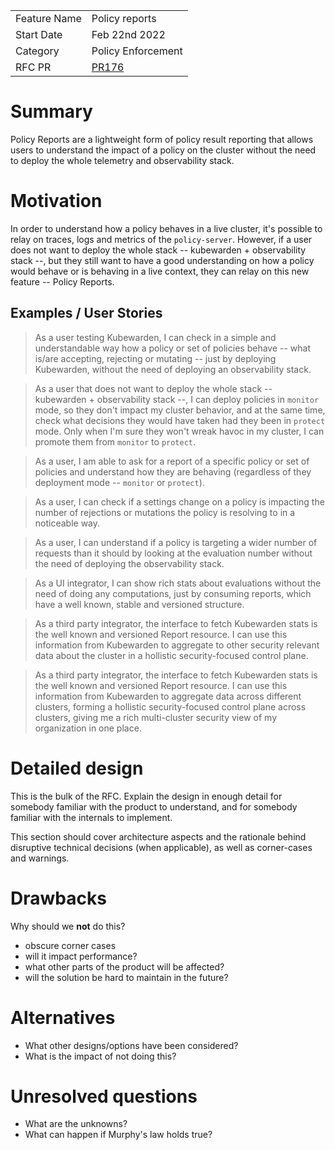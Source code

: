 |              |                                                                       |
|:-------------|:----------------------------------------------------------------------|
| Feature Name | Policy reports                                                        |
| Start Date   | Feb 22nd 2022                                                         |
| Category     | Policy Enforcement                                                    |
| RFC PR       | [PR176](https://github.com/kubewarden/kubewarden-controller/pull/176) |

# Summary
[summary]: #summary

Policy Reports are a lightweight form of policy result reporting that
allows users to understand the impact of a policy on the cluster
without the need to deploy the whole telemetry and observability
stack.

# Motivation
[motivation]: #motivation

In order to understand how a policy behaves in a live cluster, it's
possible to relay on traces, logs and metrics of the
`policy-server`. However, if a user does not want to deploy the whole
stack -- kubewarden + observability stack --, but they still want to
have a good understanding on how a policy would behave or is behaving
in a live context, they can relay on this new feature -- Policy
Reports.

## Examples / User Stories
[examples]: #examples

> As a user testing Kubewarden, I can check in a simple and
> understandable way how a policy or set of policies behave -- what
> is/are accepting, rejecting or mutating -- just by deploying
> Kubewarden, without the need of deploying an observability stack.

> As a user that does not want to deploy the whole stack --
> kubewarden + observability stack --, I can deploy policies in
> `monitor` mode, so they don't impact my cluster behavior, and at the
> same time, check what decisions they would have taken had they been
> in `protect` mode. Only when I'm sure they won't wreak havoc in my
> cluster, I can promote them from `monitor` to `protect`.

> As a user, I am able to ask for a report of a specific policy or set
> of policies and understand how they are behaving (regardless of they
> deployment mode -- `monitor` or `protect`).

> As a user, I can check if a settings change on a policy is impacting
> the number of rejections or mutations the policy is resolving to in
> a noticeable way.

> As a user, I can understand if a policy is targeting a wider number
> of requests than it should by looking at the evaluation number
> without the need of deploying the observability stack.

> As a UI integrator, I can show rich stats about evaluations without
> the need of doing any computations, just by consuming reports, which
> have a well known, stable and versioned structure.

> As a third party integrator, the interface to fetch Kubewarden stats
> is the well known and versioned Report resource. I can use this
> information from Kubewarden to aggregate to other security relevant
> data about the cluster in a hollistic security-focused control
> plane.

> As a third party integrator, the interface to fetch Kubewarden stats
> is the well known and versioned Report resource. I can use this
> information from Kubewarden to aggregate data across different
> clusters, forming a hollistic security-focused control plane across
> clusters, giving me a rich multi-cluster security view of my
> organization in one place.

# Detailed design
[design]: #detailed-design

This is the bulk of the RFC. Explain the design in enough detail for somebody familiar with the product to understand, and for somebody familiar with the internals to implement.

This section should cover architecture aspects and the rationale behind disruptive technical decisions (when applicable), as well as corner-cases and warnings.

# Drawbacks
[drawbacks]: #drawbacks

Why should we **not** do this?

  * obscure corner cases
  * will it impact performance?
  * what other parts of the product will be affected?
  * will the solution be hard to maintain in the future?

# Alternatives
[alternatives]: #alternatives

- What other designs/options have been considered?
- What is the impact of not doing this?

# Unresolved questions
[unresolved]: #unresolved-questions

- What are the unknowns?
- What can happen if Murphy's law holds true?
